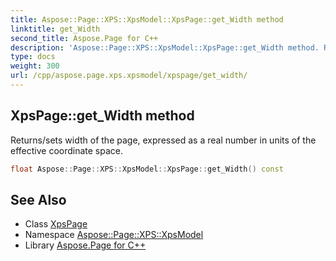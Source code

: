 ```yaml
---
title: Aspose::Page::XPS::XpsModel::XpsPage::get_Width method
linktitle: get_Width
second_title: Aspose.Page for C++
description: 'Aspose::Page::XPS::XpsModel::XpsPage::get_Width method. Returns/sets width of the page, expressed as a real number in units of the effective coordinate space in C++.'
type: docs
weight: 300
url: /cpp/aspose.page.xps.xpsmodel/xpspage/get_width/
---
```

## XpsPage::get_Width method


Returns/sets width of the page, expressed as a real number in units of the effective coordinate space.

```cpp
float Aspose::Page::XPS::XpsModel::XpsPage::get_Width() const
```

## See Also

* Class [XpsPage](../)
* Namespace [Aspose::Page::XPS::XpsModel](../../)
* Library [Aspose.Page for C++](../../../)
